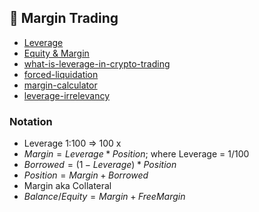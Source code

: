 ## 🧮 Margin Trading

- [Leverage](https://www.udemy.com/course/forex-trading/learn/lecture/2288820#overview)
- [Equity & Margin](https://www.udemy.com/course/forex-trading/learn/lecture/2288828#overview)
- [what-is-leverage-in-crypto-trading](https://academy.binance.com/en/articles/what-is-leverage-in-crypto-trading)
- [forced-liquidation](https://academy.binance.com/en/glossary/forced-liquidation)
- [margin-calculator](https://www.binance.com/en/margin/calculator)
- [leverage-irrelevancy](https://www.bestcryptocalculator.com/)

### Notation

- Leverage 1:100 => 100 x
- $Margin = Leverage * Position$; where Leverage = 1/100
- $Borrowed = (1 - Leverage) * Position$
- $Position = Margin + Borrowed$
- Margin aka Collateral
- $Balance / Equity = Margin + Free Margin$

